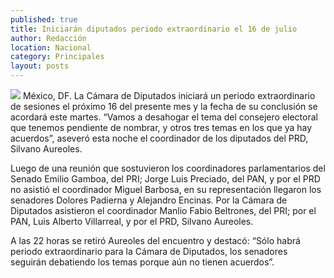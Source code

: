 ```yaml
---
published: true
title: Iniciarán diputados periodo extraordinario el 16 de julio
author: Redacción
location: Nacional
category: Principales
layout: posts
---
```


![](http://i.imgur.com/UezywVam.jpg)
México, DF. La Cámara de Diputados iniciará un periodo extraordinario de sesiones el próximo 16 del presente mes y la fecha de su conclusión se acordará este martes. “Vamos a desahogar el tema del consejero electoral que tenemos pendiente de nombrar, y otros tres temas en los que ya hay acuerdos”, aseveró esta noche el coordinador de los diputados del PRD, Silvano Aureoles.

Luego de una reunión que sostuvieron los coordinadores parlamentarios del Senado Emilio Gamboa, del PRI; Jorge Luis Preciado, del PAN, y por el PRD no asistió el coordinador Miguel Barbosa, en su representación llegaron los senadores Dolores Padierna y Alejandro Encinas. Por la Cámara de Diputados asistieron el coordinador Manlio Fabio Beltrones, del PRI; por el PAN, Luis Alberto Villarreal, y por el PRD, Silvano Aureoles.

A las 22 horas se retiró Aureoles del encuentro y destacó: “Sólo habrá periodo extraordinario para la Cámara de Diputados, los senadores seguirán debatiendo los temas porque aún no tienen acuerdos”.
